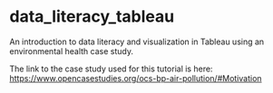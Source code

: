 # data_literacy_tableau
An introduction to data literacy and visualization in Tableau using an environmental health case study.

The link to the case study used for this tutorial is here: https://www.opencasestudies.org/ocs-bp-air-pollution/#Motivation
